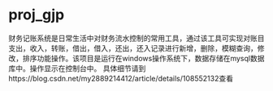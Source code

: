 # proj_gjp
财务记账系统是日常生活中对财务流水控制的常用工具，通过该工具可实现对账目支出，收入，转账，借出，借入，还出，还入记录进行新增，删除，模糊查询，修改，排序功能操作。该项目是运行在windows操作系统下，数据存储在mysql数据库中。操作显示在控制台中。
具体细节请到https://blog.csdn.net/my2889214412/article/details/108552132查看
